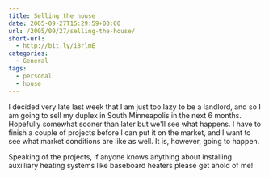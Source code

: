 ```yaml
---
title: Selling the house
date: 2005-09-27T15:29:59+00:00
url: /2005/09/27/selling-the-house/
short-url:
  - http://bit.ly/i8rlmE
categories:
  - General
tags:
  - personal
  - house
---
```

I decided very late last week that I am just too lazy to be a landlord, and so I am going to sell my duplex in South Minneapolis in the next 6 months. Hopefully somewhat sooner than later but we'll see what happens. I have to finish a couple of projects before I can put it on the market, and I want to see what market conditions are like as well. It is, however, going to happen.

Speaking of the projects, if anyone knows anything about installing auxilliary heating systems like baseboard heaters please get ahold of me!